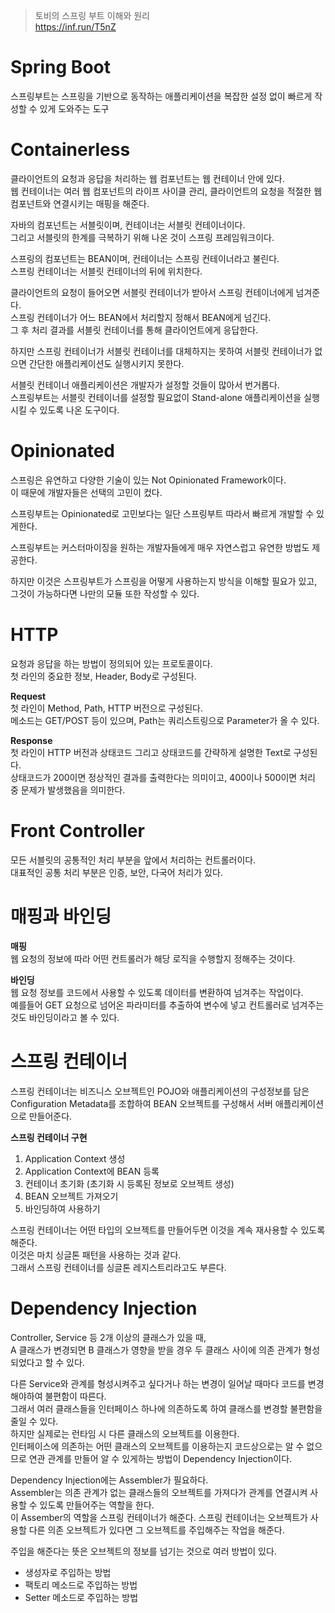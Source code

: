 ﻿> 토비의 스프링 부트 이해와 원리  
> https://inf.run/T5nZ

# Spring Boot
스프링부트는 스프링을 기반으로 동작하는 애플리케이션을 복잡한 설정 없이 빠르게 작성할 수 있게 도와주는 도구

# Containerless
클라이언트의 요청과 응답을 처리하는 웹 컴포넌트는 웹 컨테이너 안에 있다.  
웹 컨테이너는 여러 웹 컴포넌트의 라이프 사이클 관리, 클라이언트의 요청을 적절한 웹 컴포넌트와 연결시키는 매핑을 해준다.

자바의 컴포넌트는 서블릿이며, 컨테이너는 서블릿 컨테이너이다.  
그리고 서블릿의 한계를 극복하기 위해 나온 것이 스프링 프레임워크이다.  

스프링의 컴포넌트는 BEAN이며, 컨테이너는 스프링 컨테이너라고 불린다.  
스프링 컨테이너는 서블릿 컨테이너의 뒤에 위치한다.  

클라이언트의 요청이 들어오면 서블릿 컨테이너가 받아서 스프링 컨테이너에게 넘겨준다.  
스프링 컨테이너가 어느 BEAN에서 처리할지 정해서 BEAN에게 넘긴다.  
그 후 처리 결과를 서블릿 컨테이너를 통해 클라이언트에게 응답한다.  

하지만 스프링 컨테이너가 서블릿 컨테이너를 대체하지는 못하여 서블릿 컨테이너가 없으면 간단한 애플리케이션도 실행시키지 못한다.  

서블릿 컨테이너 애플리케이션은 개발자가 설정할 것들이 많아서 번거롭다.  
스프링부트는 서블릿 컨테이너를 설정할 필요없이 Stand-alone 애플리케이션을 실행시킬 수 있도록 나온 도구이다.

# Opinionated
스프링은 유연하고 다양한 기술이 있는 Not Opinionated Framework이다.  
이 때문에 개발자들은 선택의 고민이 컸다.  

스프링부트는 Opinionated로 고민보다는 일단 스프링부트 따라서 빠르게 개발할 수 있게한다.  

스프링부트는 커스터마이징을 원하는 개발자들에게 매우 자연스럽고 유연한 방법도 제공한다.

하지만 이것은 스프링부트가 스프링을 어떻게 사용하는지 방식을 이해할 필요가 있고, 그것이 가능하다면 나만의 모듈 또한 작성할 수 있다.

# HTTP
요청과 응답을 하는 방법이 정의되어 있는 프로토콜이다.  
첫 라인의 중요한 정보, Header, Body로 구성된다.

**Request**  
첫 라인이 Method, Path, HTTP 버전으로 구성된다.  
메소드는 GET/POST 등이 있으며, Path는 쿼리스트링으로 Parameter가 올 수 있다.

**Response**  
첫 라인이 HTTP 버전과 상태코드 그리고 상태코드를 간략하게 설명한 Text로 구성된다.  
상태코드가 200이면 정상적인 결과를 출력한다는 의미이고, 400이나 500이면 처리 중 문제가 발생했음을 의미한다.

# Front Controller
모든 서블릿의 공통적인 처리 부분을 앞에서 처리하는 컨트롤러이다.  
대표적인 공통 처리 부분은 인증, 보안, 다국어 처리가 있다.

# 매핑과 바인딩
**매핑**  
웹 요청의 정보에 따라 어떤 컨트롤러가 해당 로직을 수행할지 정해주는 것이다.

**바인딩**  
웹 요청 정보를 코드에서 사용할 수 있도록 데이터를 변환하여 넘겨주는 작업이다.  
예를들어 GET 요청으로 넘어온 파라미터를 추출하여 변수에 넣고 컨트롤러로 넘겨주는 것도 바인딩이라고 볼 수 있다.

# 스프링 컨테이너
스프링 컨테이너는 비즈니스 오브젝트인 POJO와 애플리케이션의 구성정보를 담은 Configuration Metadata를 조합하여 BEAN 오브젝트를 구성해서 서버 애플리케이션으로 만들어준다.

**스프링 컨테이너 구현**
1. Application Context 생성
2. Application Context에 BEAN 등록
3. 컨테이너 초기화 (초기화 시 등록된 정보로 오브젝트 생성)
4. BEAN 오브젝트 가져오기
5. 바인딩하여 사용하기

스프링 컨테이너는 어떤 타입의 오브젝트를 만들어두면 이것을 계속 재사용할 수 있도록 해준다.  
이것은 마치 싱글톤 패턴을 사용하는 것과 같다.  
그래서 스프링 컨테이너를 싱글톤 레지스트리라고도 부른다.

# Dependency Injection
Controller, Service 등 2개 이상의 클래스가 있을 때,  
A 클래스가 변경되면 B 클래스가 영향을 받을 경우 두 클래스 사이에 의존 관계가 형성되었다고 할 수 있다.  

다른 Service와 관계를 형성시켜주고 싶다거나 하는 변경이 일어날 때마다 코드를 변경해야하여 불편함이 따른다.  
그래서 여러 클래스들을 인터페이스 하나에 의존하도록 하여 클래스를 변경할 불편함을 줄일 수 있다.  
하지만 실제로는 런타임 시 다른 클래스의 오브젝트를 이용한다.  
인터페이스에 의존하는 어떤 클래스의 오브젝트를 이용하는지 코드상으로는 알 수 없으므로 연관 관계를 만들어 알 수 있게하는 방법이 Dependency Injection이다.

Dependency Injection에는 Assembler가 필요하다.  
Assembler는 의존 관계가 없는 클래스들의 오브젝트를 가져다가 관계를 연결시켜 사용할 수 있도록 만들어주는 역할을 한다.  
이 Assember의 역할을 스프링 컨테이너가 해준다.
스프링 컨테이너는 오브젝트가 사용할 다른 의존 오브젝트가 있다면 그 오브젝트를 주입해주는 작업을 해준다.  

주입을 해준다는 뜻은 오브젝트의 정보를 넘기는 것으로 여러 방법이 있다.  
- 생성자로 주입하는 방법  
- 팩토리 메소드로 주입하는 방법  
- Setter 메소드로 주입하는 방법